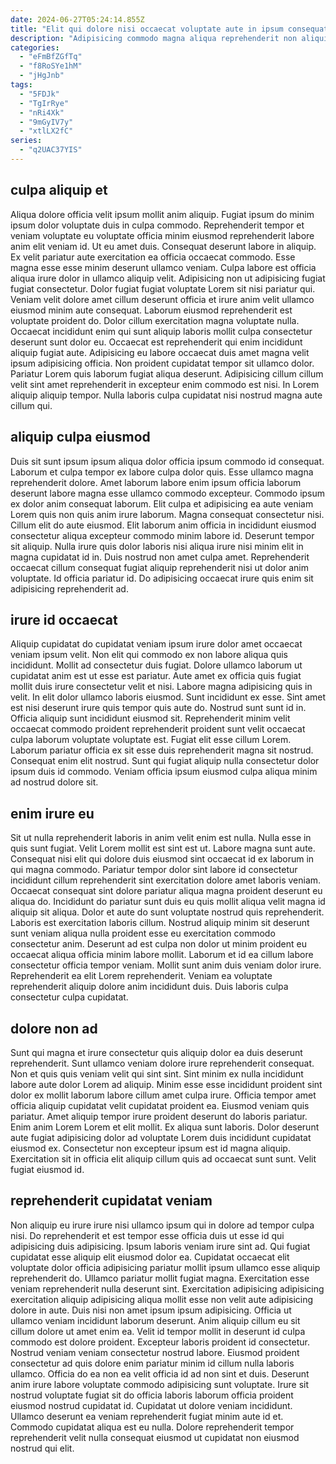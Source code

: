 ```yaml
---
date: 2024-06-27T05:24:14.855Z
title: "Elit qui dolore nisi occaecat voluptate aute in ipsum consequat anim consectetur occaecat."
description: "Adipisicing commodo magna aliqua reprehenderit non aliquip amet voluptate consectetur ut labore quis deserunt in elit. Deserunt Lorem elit fugiat cillum anim."
categories:
  - "eFmBfZGfTq"
  - "f8RoSYe1hM"
  - "jHgJnb"
tags:
  - "5FDJk"
  - "TgIrRye"
  - "nRi4Xk"
  - "9mGyIV7y"
  - "xtlLX2fC"
series:
  - "q2UAC37YIS"
---
```



## culpa aliquip et

Aliqua dolore officia velit ipsum mollit anim aliquip. Fugiat ipsum do minim ipsum dolor voluptate duis in culpa commodo. Reprehenderit tempor et veniam voluptate eu voluptate officia minim eiusmod reprehenderit labore anim elit veniam id. Ut eu amet duis. Consequat deserunt labore in aliquip.
Ex velit pariatur aute exercitation ea officia occaecat commodo. Esse magna esse esse minim deserunt ullamco veniam. Culpa labore est officia aliqua irure dolor in ullamco aliquip velit. Adipisicing non ut adipisicing fugiat fugiat consectetur. Dolor fugiat fugiat voluptate Lorem sit nisi pariatur qui. Veniam velit dolore amet cillum deserunt officia et irure anim velit ullamco eiusmod minim aute consequat. Laborum eiusmod reprehenderit est voluptate proident do. Dolor cillum exercitation magna voluptate nulla.
Occaecat incididunt enim qui sunt aliquip laboris mollit culpa consectetur deserunt sunt dolor eu. Occaecat est reprehenderit qui enim incididunt aliquip fugiat aute. Adipisicing eu labore occaecat duis amet magna velit ipsum adipisicing officia. Non proident cupidatat tempor sit ullamco dolor. Pariatur Lorem quis laborum fugiat aliqua deserunt. Adipisicing cillum cillum velit sint amet reprehenderit in excepteur enim commodo est nisi. In Lorem aliquip aliquip tempor. Nulla laboris culpa cupidatat nisi nostrud magna aute cillum qui.

## aliquip culpa eiusmod

Duis sit sunt ipsum ipsum aliqua dolor officia ipsum commodo id consequat. Laborum et culpa tempor ex labore culpa dolor quis. Esse ullamco magna reprehenderit dolore. Amet laborum labore enim ipsum officia laborum deserunt labore magna esse ullamco commodo excepteur. Commodo ipsum ex dolor anim consequat laborum.
Elit culpa et adipisicing ea aute veniam Lorem quis non quis anim irure laborum. Magna consequat consectetur nisi. Cillum elit do aute eiusmod. Elit laborum anim officia in incididunt eiusmod consectetur aliqua excepteur commodo minim labore id. Deserunt tempor sit aliquip.
Nulla irure quis dolor laboris nisi aliqua irure nisi minim elit in magna cupidatat id in. Duis nostrud non amet culpa amet. Reprehenderit occaecat cillum consequat fugiat aliquip reprehenderit nisi ut dolor anim voluptate. Id officia pariatur id. Do adipisicing occaecat irure quis enim sit adipisicing reprehenderit ad.

## irure id occaecat

Aliquip cupidatat do cupidatat veniam ipsum irure dolor amet occaecat veniam ipsum velit. Non elit qui commodo ex non labore aliqua quis incididunt. Mollit ad consectetur duis fugiat. Dolore ullamco laborum ut cupidatat anim est ut esse est pariatur. Aute amet ex officia quis fugiat mollit duis irure consectetur velit et nisi. Labore magna adipisicing quis in velit.
In elit dolor ullamco laboris eiusmod. Sunt incididunt ex esse. Sint amet est nisi deserunt irure quis tempor quis aute do. Nostrud sunt sunt id in.
Officia aliquip sunt incididunt eiusmod sit. Reprehenderit minim velit occaecat commodo proident reprehenderit proident sunt velit occaecat culpa laborum voluptate voluptate est. Fugiat elit esse cillum Lorem. Laborum pariatur officia ex sit esse duis reprehenderit magna sit nostrud. Consequat enim elit nostrud. Sunt qui fugiat aliquip nulla consectetur dolor ipsum duis id commodo. Veniam officia ipsum eiusmod culpa aliqua minim ad nostrud dolore sit.

## enim irure eu

Sit ut nulla reprehenderit laboris in anim velit enim est nulla. Nulla esse in quis sunt fugiat. Velit Lorem mollit est sint est ut. Labore magna sunt aute. Consequat nisi elit qui dolore duis eiusmod sint occaecat id ex laborum in qui magna commodo. Pariatur tempor dolor sint labore id consectetur incididunt cillum reprehenderit sint exercitation dolore amet laboris veniam. Occaecat consequat sint dolore pariatur aliqua magna proident deserunt eu aliqua do.
Incididunt do pariatur sunt duis eu quis mollit aliqua velit magna id aliquip sit aliqua. Dolor et aute do sunt voluptate nostrud quis reprehenderit. Laboris est exercitation laboris cillum. Nostrud aliquip minim sit deserunt sunt veniam aliqua nulla proident esse eu exercitation commodo consectetur anim. Deserunt ad est culpa non dolor ut minim proident eu occaecat aliqua officia minim labore mollit. Laborum et id ea cillum labore consectetur officia tempor veniam.
Mollit sunt anim duis veniam dolor irure. Reprehenderit ea elit Lorem reprehenderit. Veniam ea voluptate reprehenderit aliquip dolore anim incididunt duis. Duis laboris culpa consectetur culpa cupidatat.

## dolore non ad

Sunt qui magna et irure consectetur quis aliquip dolor ea duis deserunt reprehenderit. Sunt ullamco veniam dolore irure reprehenderit consequat. Non et quis quis veniam velit qui sint sint. Sint minim ex nulla incididunt labore aute dolor Lorem ad aliquip.
Minim esse esse incididunt proident sint dolor ex mollit laborum labore cillum amet culpa irure. Officia tempor amet officia aliquip cupidatat velit cupidatat proident ea. Eiusmod veniam quis pariatur. Amet aliquip tempor irure proident deserunt do laboris pariatur. Enim anim Lorem Lorem et elit mollit.
Ex aliqua sunt laboris. Dolor deserunt aute fugiat adipisicing dolor ad voluptate Lorem duis incididunt cupidatat eiusmod ex. Consectetur non excepteur ipsum est id magna aliquip. Exercitation sit in officia elit aliquip cillum quis ad occaecat sunt sunt. Velit fugiat eiusmod id.

## reprehenderit cupidatat veniam

Non aliquip eu irure irure nisi ullamco ipsum qui in dolore ad tempor culpa nisi. Do reprehenderit et est tempor esse officia duis ut esse id qui adipisicing duis adipisicing. Ipsum laboris veniam irure sint ad. Qui fugiat cupidatat esse aliquip elit eiusmod dolor ea. Cupidatat occaecat elit voluptate dolor officia adipisicing pariatur mollit ipsum ullamco esse aliquip reprehenderit do. Ullamco pariatur mollit fugiat magna. Exercitation esse veniam reprehenderit nulla deserunt sint. Exercitation adipisicing adipisicing exercitation aliquip adipisicing aliqua mollit esse non velit aute adipisicing dolore in aute.
Duis nisi non amet ipsum ipsum adipisicing. Officia ut ullamco veniam incididunt laborum deserunt. Anim aliquip cillum eu sit cillum dolore ut amet enim ea. Velit id tempor mollit in deserunt id culpa commodo est dolore proident. Excepteur laboris proident id consectetur. Nostrud veniam veniam consectetur nostrud labore. Eiusmod proident consectetur ad quis dolore enim pariatur minim id cillum nulla laboris ullamco.
Officia do ea non ea velit officia id ad non sint et duis. Deserunt anim irure labore voluptate commodo adipisicing sunt voluptate. Irure sit nostrud voluptate fugiat sit do officia laboris laborum officia proident eiusmod nostrud cupidatat id. Cupidatat ut dolore veniam incididunt. Ullamco deserunt ea veniam reprehenderit fugiat minim aute id et. Commodo cupidatat aliqua est eu nulla. Dolore reprehenderit tempor reprehenderit velit nulla consequat eiusmod ut cupidatat non eiusmod nostrud qui elit.

